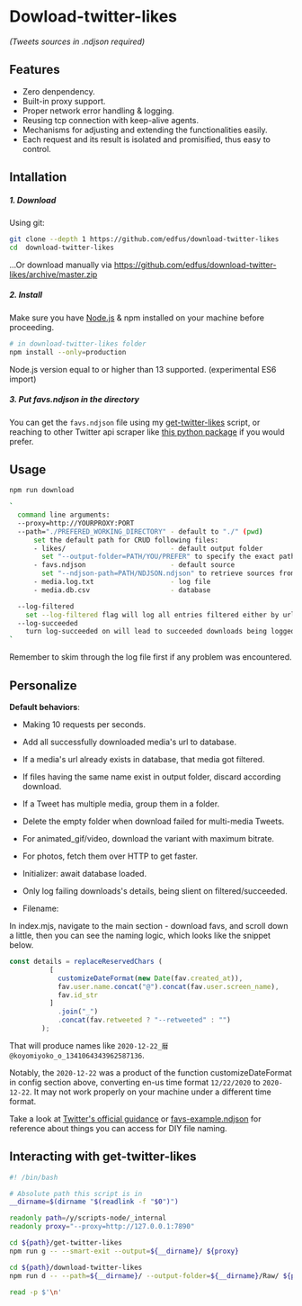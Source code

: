 # Dowload-twitter-likes

*(Tweets sources in .ndjson required)*

## Features

- Zero denpendency.
- Built-in proxy support.
- Proper network error handling & logging.
- Reusing tcp connection with keep-alive agents.
- Mechanisms for adjusting and extending the functionalities easily.
- Each request and its result is isolated and promisified, thus easy to control.

## Intallation

##### 1. Download

Using git:

```bash
git clone --depth 1 https://github.com/edfus/download-twitter-likes
cd  download-twitter-likes
```

...Or download manually via <https://github.com/edfus/download-twitter-likes/archive/master.zip>

##### 2. Install

Make sure you have [Node.js](https://nodejs.org/en/) & npm installed on your machine before proceeding.

```bash
# in download-twitter-likes folder
npm install --only=production
```

Node.js version equal to or higher than 13 supported. (experimental ES6 import)

##### 3. Put favs.ndjson in the directory

You can get the `favs.ndjson` file using my [get-twitter-likes](https://github.com/edfus/get-twitter-likes) script, or reaching to other Twitter api scraper like [this python package](https://github.com/tekumara/twitter-likes) if you would prefer.

## Usage

```bash
npm run download

`
  command line arguments:
  --proxy=http://YOURPROXY:PORT
  --path="./PREFERED_WORKING_DIRECTORY" - default to "./" (pwd)
      set the default path for CRUD following files:
      - likes/                          - default output folder
        set "--output-folder=PATH/YOU/PREFER" to specify the exact path for storing media other than ${path}/likes/
      - favs.ndjson                     - default source
        set "--ndjson-path=PATH/NDJSON.ndjson" to retrieve sources from a preferred ndjson file
      - media.log.txt                   - log file
      - media.db.csv                    - database

  --log-filtered
    set --log-filtered flag will log all entries filtered either by url_filter or pathname_filter out.
  --log-succeeded
    turn log-succeeded on will lead to succeeded downloads being logged too.
`

```

Remember to skim through the log file first if any problem was encountered.

## Personalize

**Default behaviors**:

- Making 10 requests per seconds.
- Add all successfully downloaded media's url to database.
- If a media's url already exists in database, that media got filtered.
- If files having the same name exist in output folder, discard according download.
- If a Tweet has multiple media, group them in a folder.
- Delete the empty folder when download failed for multi-media Tweets.
- For animated_gif/video, download the variant with maximum bitrate.
- For photos, fetch them over HTTP to get faster.

- Initializer: await database loaded.
- Only log failing downloads's details, being slient on filtered/succeeded.

- Filename:

In index.mjs, navigate to the main section - download favs, and scroll down a little, then you can see the naming logic, which looks like the snippet below.

```js
const details = replaceReservedChars (
          [
            customizeDateFormat(new Date(fav.created_at)),
            fav.user.name.concat("@").concat(fav.user.screen_name),
            fav.id_str 
          ]
            .join("_")
            .concat(fav.retweeted ? "--retweeted" : "")
        );
```

That will produce names like `2020-12-22_暦@koyomiyoko_o_1341064343962587136`.

Notably, the `2020-12-22` was a product of the function customizeDateFormat in config section above, converting en-us time format `12/22/2020` to `2020-12-22`. It may not work properly on your machine under a different time format.

Take a look at [Twitter's official guidance](https://developer.twitter.com/en/docs/twitter-api/v1/data-dictionary/object-model/extended-entities) or [favs-example.ndjson](https://github.com/edfus/download-twitter-likes/blob/master/favs-example.ndjson) for reference about things you can access for DIY file naming.

## Interacting with get-twitter-likes

```bash
#! /bin/bash

# Absolute path this script is in
__dirname=$(dirname "$(readlink -f "$0")")

readonly path=/y/scripts-node/_internal
readonly proxy="--proxy=http://127.0.0.1:7890"

cd ${path}/get-twitter-likes
npm run g -- --smart-exit --output=${__dirname}/ ${proxy}

cd ${path}/download-twitter-likes
npm run d -- --path=${__dirname}/ --output-folder=${__dirname}/Raw/ ${proxy}

read -p $'\n'
```